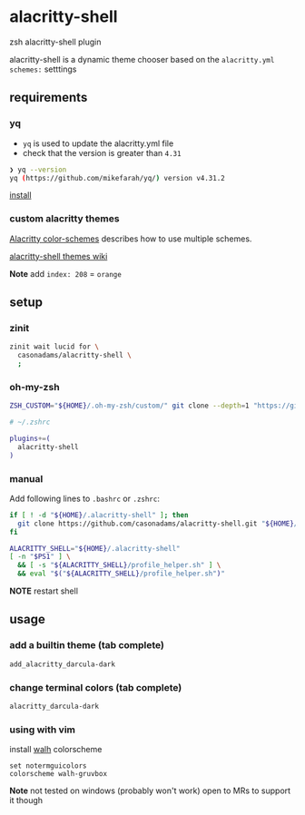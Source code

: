 # alacritty-shell

zsh alacritty-shell plugin

alacritty-shell is a dynamic theme chooser based on the `alacritty.yml`
`schemes:` setttings

## requirements

### yq

- `yq` is used to update the alacritty.yml file
- check that the version is greater than `4.31`

```sh
❯ yq --version
yq (https://github.com/mikefarah/yq/) version v4.31.2
```

[install](https://github.com/mikefarah/yq#install)

### custom alacritty themes

[Alacritty color-schemes](https://github.com/alacritty/alacritty/wiki/Color-schemes)
describes how to use multiple schemes.

[alacritty-shell themes wiki](https://github.com/casonadams/alacritty-shell/wiki/Themes)

 **Note** add `index: 208` = `orange`

## setup

### zinit

```zsh
zinit wait lucid for \
  casonadams/alacritty-shell \
  ;
```

### oh-my-zsh

```sh
ZSH_CUSTOM="${HOME}/.oh-my-zsh/custom/" git clone --depth=1 "https://github.com/casonadams/alacritty-shell.git" "${ZSH_CUSTOM}/plugins/alacritty-shell"
```

```zsh
# ~/.zshrc

plugins+=(
  alacritty-shell
)
```

### manual

Add following lines to `.bashrc` or `.zshrc`:

```sh
if [ ! -d "${HOME}/.alacritty-shell" ]; then
  git clone https://github.com/casonadams/alacritty-shell.git "${HOME}/.alacritty-shell"
fi

ALACRITTY_SHELL="${HOME}/.alacritty-shell"
[ -n "$PS1" ] \
  && [ -s "${ALACRITTY_SHELL}/profile_helper.sh" ] \
  && eval "$("${ALACRITTY_SHELL}/profile_helper.sh")"
```

**NOTE** restart shell

## usage

### add a builtin theme (tab complete)

```sh
add_alacritty_darcula-dark
```

### change terminal colors (tab complete)

```sh
alacritty_darcula-dark
```

### using with vim

install [walh](https://github.com/casonadams/walh) colorscheme

```vimrc
set notermguicolors
colorscheme walh-gruvbox
```

**Note** not tested on windows (probably won't work) open to MRs to support it
though
